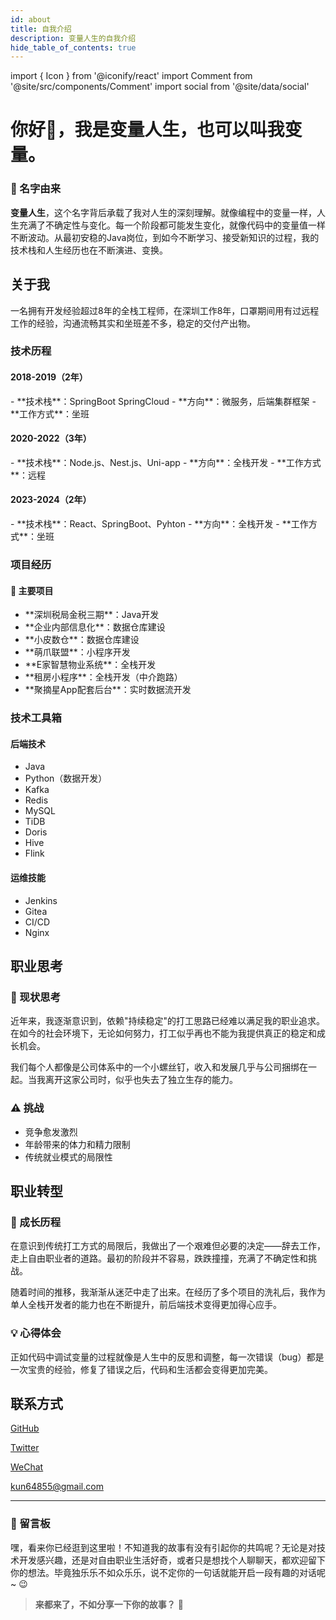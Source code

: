 ```yaml
---
id: about
title: 自我介绍
description: 变量人生的自我介绍
hide_table_of_contents: true
---
```


import { Icon } from '@iconify/react'
import Comment from '@site/src/components/Comment'
import social from '@site/data/social'

# 你好👋，我是变量人生，也可以叫我变量。

<div style={{
  background: 'linear-gradient(135deg, #f8f9fa 0%, #e9ecef 100%)',
  padding: '32px',
  borderRadius: '16px',
  boxShadow: '0 4px 20px rgba(0, 0, 0, 0.05)',
  margin: '32px 0'
}}>

<div style={{
  background: 'linear-gradient(135deg, #fff7e6 0%, #fff2d9 100%)',
  padding: '24px',
  borderRadius: '12px',
  boxShadow: '0 2px 12px rgba(0, 0, 0, 0.04)',
  marginBottom: '24px'
}}>

### 🎯 名字由来
**变量人生**，这个名字背后承载了我对人生的深刻理解。就像编程中的变量一样，人生充满了不确定性与变化。每一个阶段都可能发生变化，就像代码中的变量值一样不断波动。从最初安稳的Java岗位，到如今不断学习、接受新知识的过程，我的技术栈和人生经历也在不断演进、变换。
</div>

## <Icon icon="ri:user-heart-line" width="24" className="inline-block mr-2" /> 关于我

<div style={{
  background: 'linear-gradient(135deg, #fff7e6 0%, #fff2d9 100%)',
  padding: '24px',
  borderRadius: '12px',
  boxShadow: '0 2px 12px rgba(0, 0, 0, 0.04)',
  marginBottom: '24px'
}}>
一名拥有开发经验超过8年的全栈工程师，在深圳工作8年，口罩期间用有过远程工作的经验，沟通流畅其实和坐班差不多，稳定的交付产出物。
</div>

### <Icon icon="ri:road-map-line" width="20" /> 技术历程

<div style={{
  display: 'grid',
  gridTemplateColumns: 'repeat(auto-fit, minmax(280px, 1fr))',
  gap: '24px',
  margin: '24px 0'
}}>

<div style={{
  background: 'linear-gradient(135deg, #fff7e6 0%, #fff2d9 100%)',
  padding: '24px',
  borderRadius: '12px',
  boxShadow: '0 2px 12px rgba(0, 0, 0, 0.04)'
}}>
<h4 style={{
  display: 'flex',
  alignItems: 'center',
  gap: '8px',
  color: '#d97706',
  marginBottom: '16px'
}}>
<Icon icon="ri:time-line" width="20" /> 2018-2019（2年）
</h4>
- **技术栈**：SpringBoot SpringCloud
- **方向**：微服务，后端集群框架
- **工作方式**：坐班
</div>

<div style={{
  background: 'linear-gradient(135deg, #fff7e6 0%, #fff2d9 100%)',
  padding: '24px',
  borderRadius: '12px',
  boxShadow: '0 2px 12px rgba(0, 0, 0, 0.04)'
}}>
<h4 style={{
  display: 'flex',
  alignItems: 'center',
  gap: '8px',
  color: '#d97706',
  marginBottom: '16px'
}}>
<Icon icon="ri:time-line" width="20" /> 2020-2022（3年）
</h4>
- **技术栈**：Node.js、Nest.js、Uni-app
- **方向**：全栈开发
- **工作方式**：远程
</div>

<div style={{
  background: 'linear-gradient(135deg, #fff7e6 0%, #fff2d9 100%)',
  padding: '24px',
  borderRadius: '12px',
  boxShadow: '0 2px 12px rgba(0, 0, 0, 0.04)'
}}>
<h4 style={{
  display: 'flex',
  alignItems: 'center',
  gap: '8px',
  color: '#d97706',
  marginBottom: '16px'
}}>
<Icon icon="ri:time-line" width="20" /> 2023-2024（2年）
</h4>
- **技术栈**：React、SpringBoot、Pyhton
- **方向**：全栈开发
- **工作方式**：坐班
</div>

</div>

### <Icon icon="ri:folder-chart-line" width="20" /> 项目经历

<div style={{
  background: 'linear-gradient(135deg, #fff7e6 0%, #fff2d9 100%)',
  padding: '24px',
  borderRadius: '12px',
  boxShadow: '0 2px 12px rgba(0, 0, 0, 0.04)',
  margin: '24px 0'
}}>

#### 🏢 主要项目
<ul style={{ listStyle: 'none', padding: 0 }}>
  <li style={{ marginBottom: '12px', display: 'flex', alignItems: 'center', gap: '8px' }}>
    <Icon icon="ri:checkbox-circle-line" color="#d97706" /> **深圳税局金税三期**：Java开发
  </li>
    <li style={{ marginBottom: '12px', display: 'flex', alignItems: 'center', gap: '8px' }}>
    <Icon icon="ri:checkbox-circle-line" color="#d97706" /> **企业内部信息化**：数据仓库建设
  </li>
    <li style={{ marginBottom: '12px', display: 'flex', alignItems: 'center', gap: '8px' }}>
    <Icon icon="ri:checkbox-circle-line" color="#d97706" /> **小皮数仓**：数据仓库建设
  </li>
  <li style={{ marginBottom: '12px', display: 'flex', alignItems: 'center', gap: '8px' }}>
    <Icon icon="ri:checkbox-circle-line" color="#d97706" /> **萌爪联盟**：小程序开发
  </li>
  <li style={{ marginBottom: '12px', display: 'flex', alignItems: 'center', gap: '8px' }}>
    <Icon icon="ri:checkbox-circle-line" color="#d97706" /> **E家智慧物业系统**：全栈开发
  </li>
  <li style={{ marginBottom: '12px', display: 'flex', alignItems: 'center', gap: '8px' }}>
    <Icon icon="ri:checkbox-circle-line" color="#d97706" /> **租房小程序**：全栈开发（中介跑路）
  </li>
  <li style={{ display: 'flex', alignItems: 'center', gap: '8px' }}>
    <Icon icon="ri:checkbox-circle-line" color="#d97706" /> **聚摘星App配套后台**：实时数据流开发
  </li>
</ul>
</div>

### <Icon icon="ri:tools-line" width="20" /> 技术工具箱

<div style={{
  display: 'grid',
  gridTemplateColumns: 'repeat(2, 1fr)',
  gap: '24px',
  margin: '24px 0'
}}>

<div style={{
  background: 'linear-gradient(135deg, #fff7e6 0%, #fff2d9 100%)',
  padding: '24px',
  borderRadius: '12px',
  boxShadow: '0 2px 12px rgba(0, 0, 0, 0.04)'
}}>
<h4 style={{
  display: 'flex',
  alignItems: 'center',
  gap: '8px',
  color: '#d97706',
  marginBottom: '16px'
}}>
<Icon icon="ri:terminal-box-line" width="20" /> 后端技术
</h4>
<ul style={{ listStyle: 'none', padding: 0 }}>
  <li style={{ marginBottom: '8px', display: 'flex', alignItems: 'center', gap: '8px' }}>
    <Icon icon="ri:checkbox-circle-line" color="#d97706" /> Java
  </li>
  <li style={{ marginBottom: '8px', display: 'flex', alignItems: 'center', gap: '8px' }}>
    <Icon icon="ri:checkbox-circle-line" color="#d97706" /> Python（数据开发）
  </li>
  <li style={{ marginBottom: '8px', display: 'flex', alignItems: 'center', gap: '8px' }}>
    <Icon icon="ri:checkbox-circle-line" color="#d97706" /> Kafka
  </li>
  <li style={{ marginBottom: '8px', display: 'flex', alignItems: 'center', gap: '8px' }}>
    <Icon icon="ri:checkbox-circle-line" color="#d97706" /> Redis
  </li>
  <li style={{ marginBottom: '8px', display: 'flex', alignItems: 'center', gap: '8px' }}>
    <Icon icon="ri:checkbox-circle-line" color="#d97706" /> MySQL
  </li>
  <li style={{ marginBottom: '8px', display: 'flex', alignItems: 'center', gap: '8px' }}>
    <Icon icon="ri:checkbox-circle-line" color="#d97706" /> TiDB
  </li>
  <li style={{ marginBottom: '8px', display: 'flex', alignItems: 'center', gap: '8px' }}>
    <Icon icon="ri:checkbox-circle-line" color="#d97706" /> Doris
  </li>
  <li style={{ marginBottom: '8px', display: 'flex', alignItems: 'center', gap: '8px' }}>
    <Icon icon="ri:checkbox-circle-line" color="#d97706" /> Hive
  </li>
  <li style={{ display: 'flex', alignItems: 'center', gap: '8px' }}>
    <Icon icon="ri:checkbox-circle-line" color="#d97706" /> Flink
  </li>
</ul>
</div>

<div style={{
  background: 'linear-gradient(135deg, #fff7e6 0%, #fff2d9 100%)',
  padding: '24px',
  borderRadius: '12px',
  boxShadow: '0 2px 12px rgba(0, 0, 0, 0.04)'
}}>
<h4 style={{
  display: 'flex',
  alignItems: 'center',
  gap: '8px',
  color: '#d97706',
  marginBottom: '16px'
}}>
<Icon icon="ri:settings-line" width="20" /> 运维技能
</h4>
<ul style={{ listStyle: 'none', padding: 0 }}>
  <li style={{ marginBottom: '8px', display: 'flex', alignItems: 'center', gap: '8px' }}>
    <Icon icon="ri:checkbox-circle-line" color="#d97706" /> Jenkins
  </li>
  <li style={{ marginBottom: '8px', display: 'flex', alignItems: 'center', gap: '8px' }}>
    <Icon icon="ri:checkbox-circle-line" color="#d97706" /> Gitea
  </li>
  <li style={{ marginBottom: '8px', display: 'flex', alignItems: 'center', gap: '8px' }}>
    <Icon icon="ri:checkbox-circle-line" color="#d97706" /> CI/CD
  </li>
  <li style={{ display: 'flex', alignItems: 'center', gap: '8px' }}>
    <Icon icon="ri:checkbox-circle-line" color="#d97706" /> Nginx
  </li>
</ul>
</div>

</div>

## <Icon icon="ri:mind-map" width="24" /> 职业思考

<div style={{
  background: 'linear-gradient(135deg, #fff7e6 0%, #fff2d9 100%)',
  padding: '24px',
  borderRadius: '12px',
  boxShadow: '0 2px 12px rgba(0, 0, 0, 0.04)',
  margin: '24px 0'
}}>

### 🤔 现状思考
近年来，我逐渐意识到，依赖"持续稳定"的打工思路已经难以满足我的职业追求。在如今的社会环境下，无论如何努力，打工似乎再也不能为我提供真正的稳定和成长机会。

我们每个人都像是公司体系中的一个小螺丝钉，收入和发展几乎与公司捆绑在一起。当我离开这家公司时，似乎也失去了独立生存的能力。

### ⚠️ 挑战
<ul style={{ listStyle: 'none', padding: 0 }}>
  <li style={{ marginBottom: '8px', display: 'flex', alignItems: 'center', gap: '8px' }}>
    <Icon icon="ri:error-warning-line" color="#d97706" /> 竞争愈发激烈
  </li>
  <li style={{ marginBottom: '8px', display: 'flex', alignItems: 'center', gap: '8px' }}>
    <Icon icon="ri:error-warning-line" color="#d97706" /> 年龄带来的体力和精力限制
  </li>
  <li style={{ display: 'flex', alignItems: 'center', gap: '8px' }}>
    <Icon icon="ri:error-warning-line" color="#d97706" /> 传统就业模式的局限性
  </li>
</ul>
</div>

## <Icon icon="ri:compass-discover-line" width="24" /> 职业转型

<div style={{
  background: 'linear-gradient(135deg, #fff7e6 0%, #fff2d9 100%)',
  padding: '24px',
  borderRadius: '12px',
  boxShadow: '0 2px 12px rgba(0, 0, 0, 0.04)',
  margin: '24px 0'
}}>

### 🌱 成长历程
在意识到传统打工方式的局限后，我做出了一个艰难但必要的决定——辞去工作，走上自由职业者的道路。最初的阶段并不容易，跌跌撞撞，充满了不确定性和挑战。

随着时间的推移，我渐渐从迷茫中走了出来。在经历了多个项目的洗礼后，我作为单人全栈开发者的能力也在不断提升，前后端技术变得更加得心应手。

### 💡 心得体会
正如代码中调试变量的过程就像是人生中的反思和调整，每一次错误（bug）都是一次宝贵的经验，修复了错误之后，代码和生活都会变得更加完美。
</div>

## <Icon icon="ri:contacts-line" width="24" /> 联系方式

<div style={{
  background: 'linear-gradient(135deg, #fff7e6 0%, #fff2d9 100%)',
  padding: '24px',
  borderRadius: '12px',
  boxShadow: '0 2px 12px rgba(0, 0, 0, 0.04)',
  margin: '24px 0'
}}>

<div className="social-links" style={{
  display: 'grid',
  gridTemplateColumns: 'repeat(auto-fit, minmax(200px, 1fr))',
  gap: '16px'
}}>

<p style={{ display: 'flex', alignItems: 'center', gap: '12px' }}>
  <Icon icon="ri:github-line" width="24" height="24" />
  <a href={social.github.href} target="_blank" style={{ color: '#d97706', textDecoration: 'none' }}>GitHub</a>
</p>

<p style={{ display: 'flex', alignItems: 'center', gap: '12px' }}>
  <Icon icon="ri:twitter-x-line" width="24" height="24" />
  <a href={social.x.href} target="_blank" style={{ color: '#d97706', textDecoration: 'none' }}>Twitter</a>
</p>

<p style={{ display: 'flex', alignItems: 'center', gap: '12px' }}>
  <Icon icon="ri:wechat-2-line" width="24" height="24" />
  <a href={social.wx.href} target="_blank" style={{ color: '#d97706', textDecoration: 'none' }}>WeChat</a>
</p>

<p style={{ display: 'flex', alignItems: 'center', gap: '12px' }}>
  <Icon icon="ri:mail-open-line" width="24" height="24" />
  <a href={social.email.href} target="_blank" style={{ color: '#d97706', textDecoration: 'none' }}>kun64855@gmail.com</a>
</p>

</div>
</div>

</div>

---

<div style={{
  background: '#ffffff',
  padding: '24px',
  borderRadius: '12px',
  boxShadow: '0 2px 12px rgba(0, 0, 0, 0.04)',
  margin: '24px 0'
}}>

### 📝 留言板

嘿，看来你已经逛到这里啦！不知道我的故事有没有引起你的共鸣呢？无论是对技术开发感兴趣，还是对自由职业生活好奇，或者只是想找个人聊聊天，都欢迎留下你的想法。毕竟独乐乐不如众乐乐，说不定你的一句话就能开启一段有趣的对话呢~ 😉

> **来都来了，不如分享一下你的故事？** 💬

<Comment />
</div>